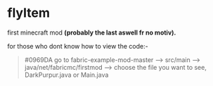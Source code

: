 # flyItem
first minecraft mod **(probably the last aswell fr no motiv).**

for those who dont know how to view the code:- 

> #0969DA go to fabric-example-mod-master --> src/main --> java/net/fabricmc/firstmod --> choose the file you want to see, DarkPurpur.java or Main.java
